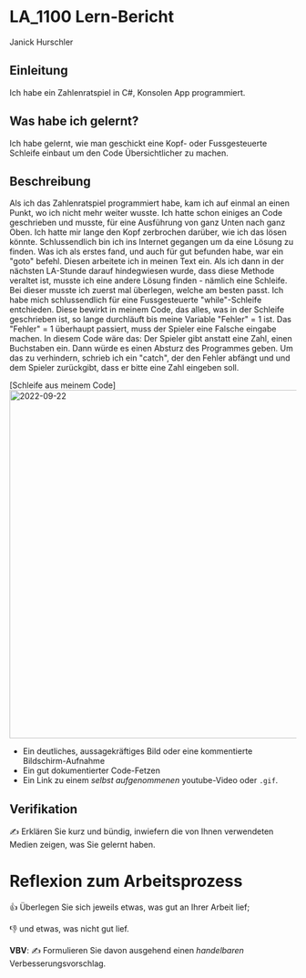 # LA_1100 Lern-Bericht
Janick Hurschler

## Einleitung

Ich habe ein Zahlenratspiel in C#, Konsolen App programmiert.

## Was habe ich gelernt?

Ich habe gelernt, wie man geschickt eine Kopf- oder Fussgesteuerte Schleife einbaut um den Code Übersichtlicher zu machen.

## Beschreibung

Als ich das Zahlenratspiel programmiert habe, kam ich auf einmal an einen Punkt, wo ich nicht mehr weiter wusste. 
Ich hatte schon einiges an Code geschrieben und musste, für eine Ausführung von ganz Unten nach ganz Oben. Ich hatte mir lange den Kopf zerbrochen darüber, 
wie ich das lösen könnte. Schlussendlich bin ich ins Internet gegangen um da eine Lösung zu finden. Was ich als erstes fand, und auch für gut befunden
habe, war ein "goto" befehl. Diesen arbeitete ich in meinen Text ein. Als ich dann in der nächsten LA-Stunde darauf hindegwiesen wurde, dass diese Methode veraltet ist,
musste ich eine andere Lösung finden - nämlich eine Schleife. Bei dieser musste ich zuerst mal überlegen, welche am besten passt. Ich habe mich schlussendlich
für eine Fussgesteuerte "while"-Schleife entchieden.
Diese bewirkt in meinem Code, das alles, was in der Schleife geschrieben ist, so lange durchläuft bis meine Variable "Fehler" = 1 ist. Das "Fehler" = 1 überhaupt passiert,
muss der Spieler eine Falsche eingabe machen. In diesem Code wäre das: Der Spieler gibt anstatt eine Zahl, einen Buchstaben ein. Dann würde es einen Absturz des Programmes
geben. Um das zu verhindern, schrieb ich ein "catch", der den Fehler abfängt und und dem Spieler zurückgibt, dass er bitte eine Zahl eingeben soll.

[Schleife aus meinem Code]<img width="612" alt="2022-09-22" src="https://user-images.githubusercontent.com/111045598/191694447-996302cc-95a6-424c-abff-853e4857c248.png">

* Ein deutliches, aussagekräftiges Bild oder eine kommentierte Bildschirm-Aufnahme
* Ein gut dokumentierter Code-Fetzen
* Ein Link zu einem *selbst aufgenommenen* youtube-Video oder `.gif`.

## Verifikation

✍️ Erklären Sie kurz und bündig, inwiefern die von Ihnen verwendeten Medien zeigen, was Sie gelernt haben.

# Reflexion zum Arbeitsprozess

👍 Überlegen Sie sich jeweils etwas, was gut an Ihrer Arbeit lief; 

👎 und etwas, was nicht gut lief.

**VBV**: ✍️ Formulieren Sie davon ausgehend einen *handelbaren* Verbesserungsvorschlag.
